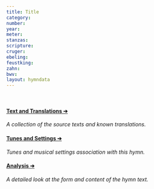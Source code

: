 ```yaml
---
title: Title
category: 
number: 
year: 
meter: 
stanzas: 
scripture: 
cruger: 
ebeling: 
feustking: 
zahn: 
bwv: 
layout: hymndata
---
```

<br>

#### [Text and Translations ➔](/hymns/002/text)

*A collection of the source texts and known translations.*

#### [Tunes and Settings ➔](/hymns/002/tunes)

*Tunes and musical settings association with this hymn.*

#### [Analysis ➔](/hymns/002/analysis)

*A detailed look at the form and content of the hymn text.*

